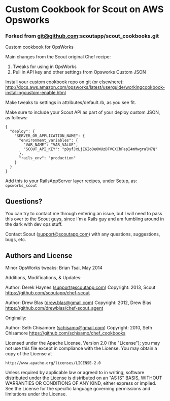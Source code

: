 # Custom Cookbook for Scout on AWS Opsworks

### Forked from git@github.com:scoutapp/scout_cookbooks.git 

Custom cookbook for OpsWorks

Main changes from the Scout original Chef recipe:  
1. Tweaks for using in OpsWorks  
2. Pull in API key and other settings from Opsworks Custom JSON  

Install your custom cookbook repo on git (or elsewhere):  
http://docs.aws.amazon.com/opsworks/latest/userguide/workingcookbook-installingcustom-enable.html

Make tweaks to settings in attributes/default.rb, as you see fit.

Make sure to include your Scout API as part of your deploy custom JSON, as follows:
```
{
  "deploy": {
    "SERVER_OR_APPLICATION_NAME": {
      "environment_variables": {
        "VAR_NAME": "VAR_VALUE",
        "SCOUT_API_KEY": "pDyfJxLjE6IoOe0WUzDFVGXCbFapI4mMwgralM7Q"
      },
      "rails_env": "production"
    }
  }
}
```

Add this to your RailsAppServer layer recipes, under Setup, as:
`opsworks_scout`


## Questions?

You can try to contact me through entering an issue, but I will need to pass this over to the Scout guys, since I'm a Rails guy and am fumbling around in the dark with dev ops stuff.


Contact Scout (<support@scoutapp.com>) with any questions, suggestions, bugs, etc.

## Authors and License

Minor OpsWorks tweaks:
Brian Tsai, May 2014

Additions, Modifications, & Updates:

Author: Derek Haynes (<support@scoutapp.com>)
Copyright: 2013, Scout
https://github.com/scoutapp/chef-scout

Author: Drew Blas (<drew.blas@gmail.com>)
Copyright: 2012, Drew Blas
https://github.com/drewblas/chef-scout_agent

Originally:

Author: Seth Chisamore (<schisamo@gmail.com>)
Copyright: 2010, Seth Chisamore
https://github.com/schisamo/chef_cookbooks

Licensed under the Apache License, Version 2.0 (the "License");
you may not use this file except in compliance with the License.
You may obtain a copy of the License at

    http://www.apache.org/licenses/LICENSE-2.0

Unless required by applicable law or agreed to in writing, software
distributed under the License is distributed on an "AS IS" BASIS,
WITHOUT WARRANTIES OR CONDITIONS OF ANY KIND, either express or implied.
See the License for the specific language governing permissions and
limitations under the License.
